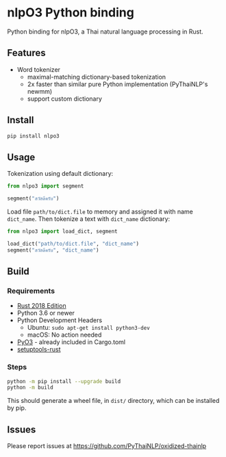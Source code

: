 # nlpO3 Python binding

Python binding for nlpO3, a Thai natural language processing in Rust.

## Features

- Word tokenizer
  - maximal-matching dictionary-based tokenization
  - 2x faster than similar pure Python implementation (PyThaiNLP's newmm)
  - support custom dictionary

## Install

```bash
pip install nlpo3
```

## Usage

Tokenization using default dictionary:
```python
from nlpo3 import segment

segment("สวัสดีครับ")
```

Load file `path/to/dict.file` to memory and assigned it with name `dict_name`. Then tokenize a text with `dict_name` dictionary:
```python
from nlpo3 import load_dict, segment

load_dict("path/to/dict.file", "dict_name")
segment("สวัสดีครับ", "dict_name")
```

## Build

### Requirements

- [Rust 2018 Edition](https://www.rust-lang.org/tools/install)
- Python 3.6 or newer
- Python Development Headers
  - Ubuntu: `sudo apt-get install python3-dev`
  - macOS: No action needed
- [PyO3](https://github.com/PyO3/pyo3) - already included in Cargo.toml
- [setuptools-rust](https://github.com/PyO3/setuptools-rust)

### Steps

```bash
python -m pip install --upgrade build
python -m build
```

This should generate a wheel file, in `dist/` directory, which can be installed by pip.

## Issues

Please report issues at https://github.com/PyThaiNLP/oxidized-thainlp
